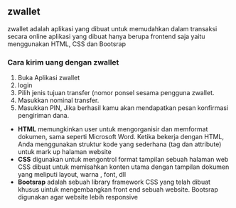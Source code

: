 ## zwallet
zwallet adalah aplikasi yang dibuat untuk memudahkan dalam transaksi secara online
aplikasi yang dibuat hanya berupa frontend saja yaitu menggunakan HTML, CSS dan Bootsrap

### Cara kirim uang dengan zwallet

1. Buka Aplikasi zwallet
2. login
3. Pilih jenis tujuan transfer (nomor ponsel sesama pengguna zwallet.
4. Masukkan nominal transfer.
5. Masukkan PIN, Jika berhasil kamu akan mendapatkan pesan konfirmasi pengiriman dana.

* **HTML** memungkinkan user untuk mengorganisir dan memformat dokumen, sama seperti Microsoft Word. Ketika bekerja dengan HTML, Anda menggunakan struktur kode yang sederhana (tag dan attribute) untuk mark up halaman website
* **CSS** digunakan untuk mengontrol format tampilan sebuah halaman web CSS dibuat untuk memisahkan konten utama dengan tampilan dokumen yang meliputi layout, warna , font, dll
* **Bootsrap** adalah sebuah library framework CSS yang telah dibuat khusus uintuk mengembangkan front end sebuah website. Bootsrap digunakan agar website lebih responsive

